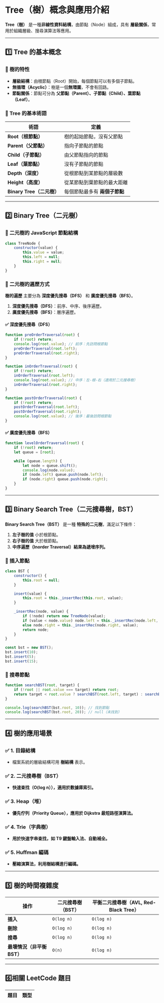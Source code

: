 # Tree（樹）概念與應用介紹

**Tree（樹）** 是一種**非線性資料結構**，由節點（Node）組成，具有 **層級關係**，常用於組織層級、搜尋演算法等應用。

---

## **1️⃣ Tree 的基本概念**
### **🔹 樹的特性**
- **層級結構**：由根節點（Root）開始，每個節點可以有多個子節點。
- **無循環（Acyclic）**：樹是一個**無環圖**，不會有回路。
- **節點關係**：節點可分為 **父節點（Parent）、子節點（Child）、葉節點（Leaf）**。

### **🔹 Tree 的基本術語**
| **術語** | **定義** |
|------|------|
| **Root（根節點）** | 樹的起始節點，沒有父節點 |
| **Parent（父節點）** | 指向子節點的節點 |
| **Child（子節點）** | 由父節點指向的節點 |
| **Leaf（葉節點）** | 沒有子節點的節點 |
| **Depth（深度）** | 從根節點到某節點的層級數 |
| **Height（高度）** | 從某節點到葉節點的最大距離 |
| **Binary Tree（二元樹）** | 每個節點最多有 **兩個子節點** |

---

## **2️⃣ Binary Tree（二元樹）**

### **🔹 二元樹的 JavaScript 節點結構**
```javascript
class TreeNode {
    constructor(value) {
        this.value = value;
        this.left = null;
        this.right = null;
    }
}
```

### **🔹 二元樹的遍歷方式**
**樹的遍歷** 主要分為 **深度優先搜尋（DFS）** 和 **廣度優先搜尋（BFS）**。
1. **深度優先搜尋（DFS）**：前序、中序、後序遍歷。
2. **廣度優先搜尋（BFS）**：層序遍歷。

#### **✅ 深度優先搜尋（DFS）**
```javascript
function preOrderTraversal(root) {
    if (!root) return;
    console.log(root.value); // 前序：先訪問根節點
    preOrderTraversal(root.left);
    preOrderTraversal(root.right);
}
```

```javascript
function inOrderTraversal(root) {
    if (!root) return;
    inOrderTraversal(root.left);
    console.log(root.value); // 中序：左-根-右（適用於二元搜尋樹）
    inOrderTraversal(root.right);
}
```

```javascript
function postOrderTraversal(root) {
    if (!root) return;
    postOrderTraversal(root.left);
    postOrderTraversal(root.right);
    console.log(root.value); // 後序：最後訪問根節點
}
```

#### **✅ 廣度優先搜尋（BFS）**
```javascript
function levelOrderTraversal(root) {
    if (!root) return;
    let queue = [root];

    while (queue.length) {
        let node = queue.shift();
        console.log(node.value);
        if (node.left) queue.push(node.left);
        if (node.right) queue.push(node.right);
    }
}
```

---

## **3️⃣ Binary Search Tree（二元搜尋樹，BST）**
**Binary Search Tree（BST）** 是一種 **特殊的二元樹**，滿足以下條件：
1. **左子樹的值** 小於根節點。
2. **右子樹的值** 大於根節點。
3. **中序遍歷（Inorder Traversal）結果為遞增序列。**

### **🔹 插入節點**
```javascript
class BST {
    constructor() {
        this.root = null;
    }

    insert(value) {
        this.root = this._insertRec(this.root, value);
    }

    _insertRec(node, value) {
        if (!node) return new TreeNode(value);
        if (value < node.value) node.left = this._insertRec(node.left, value);
        else node.right = this._insertRec(node.right, value);
        return node;
    }
}

const bst = new BST();
bst.insert(10);
bst.insert(5);
bst.insert(15);
```

### **🔹 搜尋節點**
```javascript
function searchBST(root, target) {
    if (!root || root.value === target) return root;
    return target < root.value ? searchBST(root.left, target) : searchBST(root.right, target);
}

console.log(searchBST(bst.root, 10)); // 找到節點
console.log(searchBST(bst.root, 20)); // null（未找到）
```

---

## **4️⃣ 樹的應用場景**
### **✅ 1. 目錄結構**
- 檔案系統的層級結構可用 **樹結構** 表示。

### **✅ 2. 二元搜尋樹（BST）**
- **快速查找（O(log n）），適用於數據庫索引。**

### **✅ 3. Heap（堆）**
- **優先佇列（Priority Queue），應用於 Dijkstra 最短路徑演算法。**

### **✅ 4. Trie（字典樹）**
- **用於快速字串查找，如 T9 鍵盤輸入法、自動補全。**

### **✅ 5. Huffman 編碼**
- **壓縮演算法，利用樹結構進行編碼。**

---

## **5️⃣ 樹的時間複雜度**
| **操作** | **二元搜尋樹（BST）** | **平衡二元搜尋樹（AVL, Red-Black Tree）** |
|------|------|------|
| **插入** | `O(log n)` | `O(log n)` |
| **刪除** | `O(log n)` | `O(log n)` |
| **搜尋** | `O(log n)` | `O(log n)` |
| **最壞情況（非平衡 BST）** | `O(n)` | `O(log n)` |

---

## **6️⃣相關 LeetCode 題目**
| 題目 | 類型 |
|------|------|
